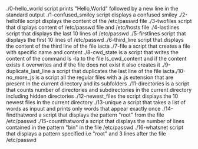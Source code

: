 ./0-hello_world script prints "Hello,World" followed by a new line in the standard output
./1-confused_smiley script displays a confused smiley
./2-hellofile script displays the content of the /etc/passwd file
./3-twofiles script that displays content of /etc/passwd file and /etc/hosts file
./4-lastlines script that displays the last 10 lines of /etc/passwd
./5-firstlines script that displays the first 10 lines of /etc/passwd
./6-third_line script that displays the content of the third line of the file iacta
./7-file a script that creates a file with specific name and content
./8-cwd_state is a script that writes the content of the command ls -la to the file ls_cwd_content and if the content exists it overwrites and if the file does not exist it also creates it
./9-duplicate_last_line a script that duplicates the last line of the file iacta./10-no_more_js is  a script all the regular files with a .js extension that are present in the current directory and its subfolders
./11-directories is a script that counts number of directories and subdirectories in the current directory including hidden directories
./12-newest_files the script displays the 10 newest files in the current directory
./13-unique a script that takes a list of words as inpuut and prints only words that appear exactly once
./14-findthatword a script that displays the pattern "root" from the file /etc/passwd
./15-countthatword a script that displays the number of lines contained in the pattern "bin" in the file /etc/passwd
./16-whatsnet script that displays a pattern specified i.e "root" and 3 lines after the file /etc/passwd
